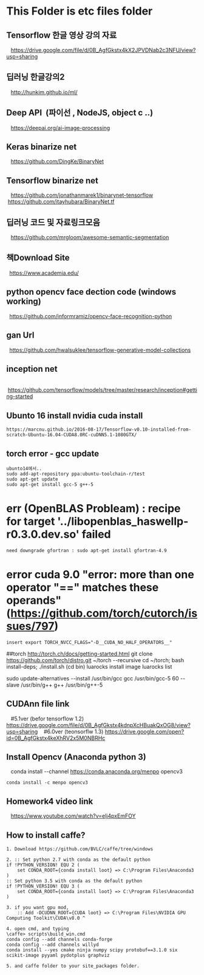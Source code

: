 # This Folder is etc files folder

## Tensorflow 한글 영상 강의 자료
    https://drive.google.com/file/d/0B_AgfGkstx4kX2JPVDNab2c3NFU/view?usp=sharing

## 딥러닝 한글강의2
    http://hunkim.github.io/ml/

## Deep API  (파이선 , NodeJS, object c ..)
    https://deepai.org/ai-image-processing
     
## Keras binarize net 
    https://github.com/DingKe/BinaryNet

## Tensorflow binarize net
    https://github.com/jonathanmarek1/binarynet-tensorflow
    https://github.com/itayhubara/BinaryNet.tf


## 딥러닝 코드 및 자료링크모음
    https://github.com/mrgloom/awesome-semantic-segmentation

## 책Download Site
    https://www.academia.edu/
   
## python opencv face dection code (windows working)
    https://github.com/informramiz/opencv-face-recognition-python
   
## gan Url
    https://github.com/hwalsuklee/tensorflow-generative-model-collections
   
## inception net
    https://github.com/tensorflow/models/tree/master/research/inception#getting-started
    
## Ubunto 16 install nvidia cuda install
    https://marcnu.github.io/2016-08-17/Tensorflow-v0.10-installed-from-scratch-Ubuntu-16.04-CUDA8.0RC-cuDNN5.1-1080GTX/
  
## torch error - gcc update
    ubunto14에서..
    sudo add-apt-repository ppa:ubuntu-toolchain-r/test
    sudo apt-get update
    sudo apt-get install gcc-5 g++-5
   
# err (OpenBLAS Probleam) : recipe for target '../libopenblas_haswellp-r0.3.0.dev.so' failed
    need downgrade gfortran : sudo apt-get install gfortran-4.9
   
# error  cuda 9.0 "error: more than one operator "==" matches these operands" (https://github.com/torch/cutorch/issues/797)
    insert export TORCH_NVCC_FLAGS="-D__CUDA_NO_HALF_OPERATORS__"
   
##torch
 http://torch.ch/docs/getting-started.html
 git clone https://github.com/torch/distro.git ~/torch --recursive
 cd ~/torch; bash install-deps;
 ./install.sh
 (cd bin)
 luarocks install image
 luarocks list
  

sudo update-alternatives --install /usr/bin/gcc gcc /usr/bin/gcc-5 60 --slave /usr/bin/g++ g++ /usr/bin/g++-5

## CUDAnn file link    
    #5.1ver (befor tensorflow 1.2) https://drive.google.com/file/d/0B_AgfGkstx4kdnpXcHBuakQxOG8/view?usp=sharing
    #6.0ver (teonsorflw 1.3) https://drive.google.com/open?id=0B_AgfGkstx4keXhRV2x5M0NBRHc

## Install Opencv (Anaconda python 3)
    
    conda install --channel https://conda.anaconda.org/menpo opencv3
    
    
    conda install -c menpo opencv3

## Homework4 video link
    
    https://www.youtube.com/watch?v=elj4pxEmFOY


## How to install caffe?

    1. Download https://github.com/BVLC/caffe/tree/windows
    
    2. :: Set python 2.7 with conda as the default python
    if !PYTHON_VERSION! EQU 2 (
        set CONDA_ROOT={conda install loot} => C:\Program Files\Anaconda3
    )
    :: Set python 3.5 with conda as the default python
    if !PYTHON_VERSION! EQU 3 (
        set CONDA_ROOT={conda install loot} => C:\Program Files\Anaconda3
    )

    3. if you want gpu mod, 
        :: Add -DCUDNN_ROOT={CUDA loot} => C:\Program Files\NVIDIA GPU Computing Toolkit\CUDA\v8.0 ^
        
    4. open cmd, and typing
    \caffe> scripts\build_win.cmd
    conda config --add channels conda-forge
    conda config --add channels willyd
    conda install --yes cmake ninja numpy scipy protobuf==3.1.0 six scikit-image pyyaml pydotplus graphviz
    
    5. and caffe folder to your site_packages folder.
